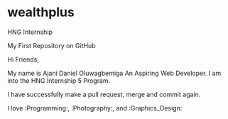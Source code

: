# wealthplus
HNG Internship

My First Repository on GitHub

Hi Friends,

My name is Ajani Daniel Oluwagbemiga
An Aspiring Web Developer.
I am into the HNG Internship 5 Program.

I have successfully make a pull request, merge and commit again.

I love :Programming:, :Photography:, and :Graphics_Design:

